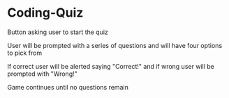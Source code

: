 # Coding-Quiz

Button asking user to start the quiz

User will be prompted with a series of questions and will have four options to pick from

If correct user will be alerted saying "Correct!" and if wrong user will be prompted with "Wrong!"

Game continues until no questions remain